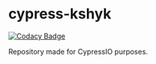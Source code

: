 # cypress-kshyk

[![Codacy Badge](https://api.codacy.com/project/badge/Grade/e59966098aa64bf7a6fe0b235bc9f47c)](https://app.codacy.com/gh/kshyk/cypress-kshyk?utm_source=github.com&utm_medium=referral&utm_content=kshyk/cypress-kshyk&utm_campaign=Badge_Grade)

Repository made for CypressIO purposes.
